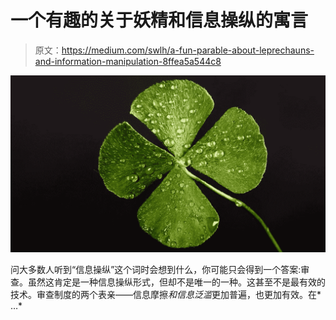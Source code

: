 # 一个有趣的关于妖精和信息操纵的寓言

> 原文：<https://medium.com/swlh/a-fun-parable-about-leprechauns-and-information-manipulation-8ffea5a544c8>

![](img/5ecc9d0043f0e059f236994283fbe4c4.png)

问大多数人听到“信息操纵”这个词时会想到什么，你可能只会得到一个答案:审查。虽然这肯定是一种信息操纵形式，但却不是唯一的一种。这甚至不是最有效的技术。审查制度的两个表亲——信息摩擦*和信息泛滥*更加普遍，也更加有效。在* …*